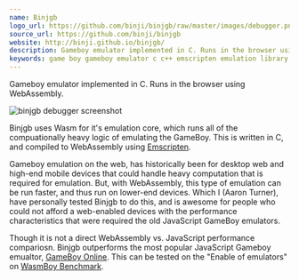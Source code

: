 ```yaml
---
name: Binjgb
logo_url: https://github.com/binji/binjgb/raw/master/images/debugger.png
source_url: https://github.com/binji/binjgb
website: http://binji.github.io/binjgb/
description: Gameboy emulator implemented in C. Runs in the browser using WebAssembly.
keywords: game boy gameboy emulator c c++ emscripten emulation library benchmark gaming
---
```


Gameboy emulator implemented in C. Runs in the browser using WebAssembly.

![binjgb debugger screenshot](https://github.com/binji/binjgb/raw/master/images/debugger.png)

Binjgb uses Wasm for it's emulation core, which runs all of the compuationally heavy logic of emulating the GameBoy. This is written in C, and compiled to WebAssembly using [Emscripten](https://emscripten.org/).

Gameboy emulation on the web, has historically been for desktop web and high-end mobile devices that could handle heavy computation that is required for emulation. But, with WebAssembly, this type of emulation can be run faster, and thus run on lower-end devices. Which I (Aaron Turner), have personally tested Binjgb to do this, and is awesome for people who could not afford a web-enabled devices with the performance characteristics that were required the old JavaScript GameBoy emulators.

Though it is not a direct WebAssembly vs. JavaScript performance compariosn. Binjgb outperforms the most popular JavaScript Gameboy emualtor, [GameBoy Online](https://github.com/taisel/GameBoy-Online). This can be tested on the "Enable of emulators" on [WasmBoy Benchmark](https://wasmboy.app/benchmark/).
